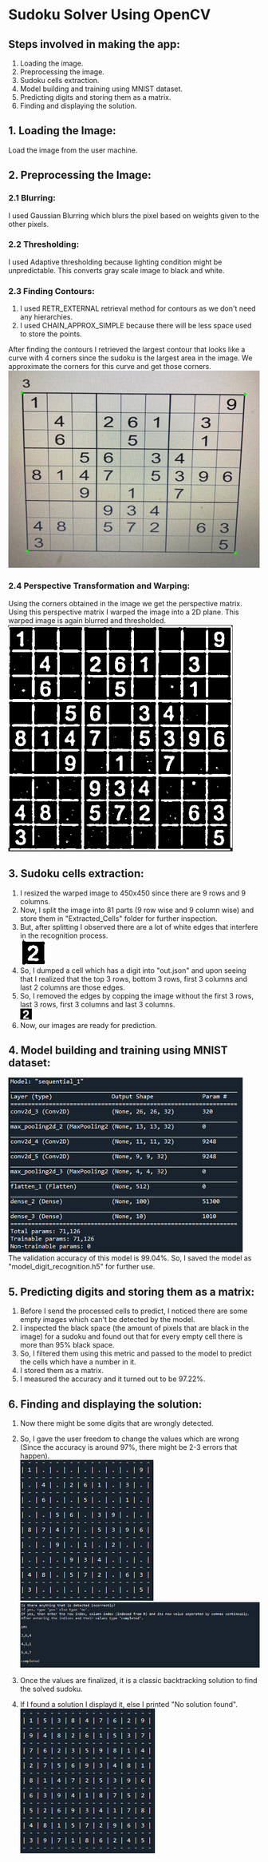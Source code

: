 # Sudoku Solver Using OpenCV

## Steps involved in making the app:

1. Loading the image.
2. Preprocessing the image.
3. Sudoku cells extraction.
4. Model building and training using MNIST dataset.
5. Predicting digits and storing them as a matrix.
6. Finding and displaying the solution.

## 1. Loading the Image:

Load the image from the user machine.

## 2. Preprocessing the Image:

### 2.1 Blurring:
I used Gaussian Blurring which blurs the pixel based on weights given to the other pixels.

### 2.2 Thresholding:
I used Adaptive thresholding because lighting condition might be unpredictable. This converts gray scale image to black and white.

### 2.3 Finding Contours:
1. I used RETR_EXTERNAL retrieval method for contours as we don't need any hierarchies.
2. I used CHAIN_APPROX_SIMPLE because there will be less space used to store the points.
  
After finding the contours I retrieved the largest contour that looks like a curve with 4 corners since the sudoku is the largest area in the image. We approximate the corners for this curve and get those corners.  
![alt text](https://github.com/mokkapati-srinivas/Sudoku_Solver_OpenCV/blob/main/Contours.PNG)

### 2.4 Perspective Transformation and Warping:
Using the corners obtained in the image we get the perspective matrix. Using this perspective matrix I warped the image into a 2D plane. This warped image is again blurred and thresholded.  
![alt text](https://github.com/mokkapati-srinivas/Sudoku_Solver_OpenCV/blob/main/Warped_Image_Processed.PNG)

## 3. Sudoku cells extraction:
1. I resized the warped image to 450x450 since there are 9 rows and 9 columns.
2. Now, I split the image into 81 parts (9 row wise and 9 column wise) and store them in "Extracted_Cells" folder for further inspection.
3. But, after splitting I observed there are a lot of white edges that interfere in the recognition process.  
![alt text](https://github.com/mokkapati-srinivas/Sudoku_Solver_OpenCV/blob/main/Extracted_Cells/cell12.jpg)
4. So, I dumped a cell which has a digit into "out.json" and upon seeing that I realized that the top 3 rows, bottom 3 rows, first 3 columns and last 2 columns are those edges.
5. So, I removed the edges by copping the image without the first 3 rows, last 3 rows, first 3 columns and last 3 columns.  
![alt text](https://github.com/mokkapati-srinivas/Sudoku_Solver_OpenCV/blob/main/Extracted_Cells_After_Removing_Borders/cell12.jpg) 
6. Now, our images are ready for prediction.

## 4. Model building and training using MNIST dataset:
![alt text](https://github.com/mokkapati-srinivas/Sudoku_Solver_OpenCV/blob/main/Model_Summary.PNG)  
The validation accuracy of this model is 99.04%. So, I saved the model as "model_digit_recognition.h5" for further use.

## 5. Predicting digits and storing them as a matrix:
1. Before I send the processed cells to predict, I noticed there are some empty images which can't be detected by the model.
2. I inspected the black space (the amount of pixels that are black in the image) for a sudoku and found out that for every empty cell there is more than 95% black space.
3. So, I filtered them using this metric and passed to the model to predict the cells which have a number in it.
4. I stored them as a matrix.
5. I measured the accuracy and it turned out to be 97.22%.

## 6. Finding and displaying the solution:
1. Now there might be some digits that are wrongly detected.
2. So, I gave the user freedom to change the values which are wrong (Since the accuracy is around 97%, there might be 2-3 errors that happen).  
![alt text](https://github.com/mokkapati-srinivas/Sudoku_Solver_OpenCV/blob/main/Extracted_Sudoku.PNG)  
![alt text](https://github.com/mokkapati-srinivas/Sudoku_Solver_OpenCV/blob/main/Change_In_The_Values.PNG)

3. Once the values are finalized, it is a classic backtracking solution to find the solved sudoku.
4. If I found a solution I displayd it, else I printed "No solution found".  
![alt text](https://github.com/mokkapati-srinivas/Sudoku_Solver_OpenCV/blob/main/Solved_Sudoku.PNG)
